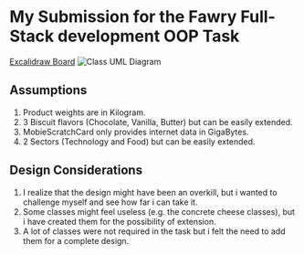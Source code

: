 # My Submission for the Fawry Full-Stack development OOP Task
[Excalidraw Board](https://excalidraw.com/#json=hl7VSSElw_PHNQf9ZDzVP,vJwRB0rMn8QwcV8xCZvGJA)
![Class UML Diagram](https://github.com/user-attachments/assets/319e362d-0951-404e-b2a6-1aac35cfb541)

## Assumptions 
1. Product weights are in Kilogram.
2. 3 Biscuit flavors (Chocolate, Vanilla, Butter) but can be easily extended.
3. MobieScratchCard only provides internet data in GigaBytes.
4. 2 Sectors (Technology and Food) but can be easily extended.

## Design Considerations 
1. I realize that the design might have been an overkill, but i wanted to challenge myself and see how far i can take it.
2. Some classes might feel useless (e.g. the concrete cheese classes), but i have created them for the possibility of extension.
3. A lot of classes were not required in the task but i felt the need to add them for a complete design.
